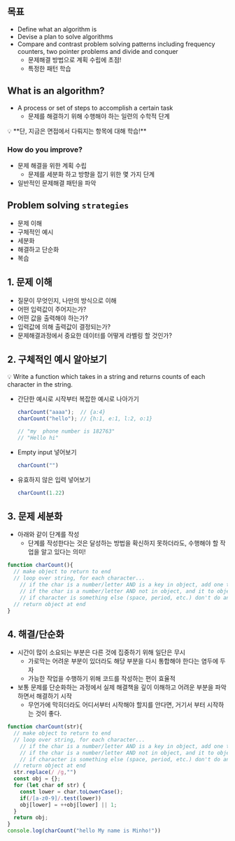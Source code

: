 ## 목표

- Define what an algorithm is
- Devise a plan to solve algorithms
- Compare and contrast problem solving patterns including frequency counters,
two pointer problems and divide and conquer
    - 문제해결 방법으로 계획 수립에 초점!
    - 특정한 패턴 학습

 

## What is an algorithm?

- A process or set of steps to accomplish a certain task
    - 문제를 해결하기 위해 수행해야 하는 일련의 수학적 단계

<aside>
💡 **단, 지금은 면접에서 다뤄지는 항목에 대해 학습!**

</aside>

### How do you improve?

- 문제 해결을 위한 계획 수립
    - 문제를 세분화 하고 방향을 잡기 위한 몇 가지 단계
- 일반적인 문제해결 패턴을 파악

## Problem solving `strategies`

- 문제 이해
- 구체적인 예시
- 세분화
- 해결하고 단순화
- 복습

## 1. 문제 이해

- 질문이 무엇인지, 나만의 방식으로 이해
- 어떤 입력값이 주어지는가?
- 어떤 값을 출력해야 하는가?
- 입력값에 의해 출력값이 결정되는가?
- 문제해결과정에서 중요한 데이터를 어떻게 라벨링 할 것인가?

## 2. 구체적인 예시 알아보기

<aside>
💡 Write a function which takes in a string and returns counts of each character in the string.

</aside>

- 간단한 예시로 시작부터 복잡한 예시로 나아가기
    
    ```jsx
    charCount("aaaa");  // {a:4}
    charCount("hello"); // {h:1, e:1, l:2, o:1}
    
    // "my  phone number is 182763"
    // "Hello hi"
    ```
    
- Empty input 넣어보기
    
    ```jsx
    charCount("")
    ```
    
- 유효하지 않은 입력 넣어보기
    
    ```jsx
    charCount(1.22)
    ```
    

## 3. 문제 세분화

- 아래와 같이 단계를 작성
    - 단계를 작성한다는 것은 달성하는 방법을 확신하지 못하더라도, 수행해야 할 작업을 알고 있다는 의미!

```jsx
function charCount(){
  // make object to return to end
  // loop over string, for each character...
    // if the char is a number/letter AND is a key in object, add one to count
    // if the char is a number/letter AND not in object, and it to object and set value to
    // if character is something else (space, period, etc.) don't do anything
  // return object at end
}
```

## 4. 해결/단순화

- 시간이 많이 소요되는 부분은 다른 것에 집중하기 위해 일단은 무시
    - 가로막는 어려운 부분이 있더라도 해당 부분을 다시 통합해야 한다는 염두에 두자
    - 가능한 작업을 수행하기 위해 코드를 작성하는 편이 효율적
- 보통 문제를 단순화하는 과정에서 실제 해결책을 깊이 이해하고 어려운 부분을 파악하면서 해결하기 시작
    - 무언가에 막히더라도 어디서부터 시작해야 할지를 안다면, 거기서 부터 시작하는 것이 좋다.

```jsx
function charCount(str){
  // make object to return to end
  // loop over string, for each character...
    // if the char is a number/letter AND is a key in object, add one to count
    // if the char is a number/letter AND not in object, and it to object and set value to
    // if character is something else (space, period, etc.) don't do anything
  // return object at end
  str.replace(/ /g,"")
  const obj = {};
  for (let char of str) {
    const lower = char.toLowerCase();
    if(/[a-z0-9]/.test(lower))
    obj[lower] = ++obj[lower] || 1;
  }
  return obj;
}
console.log(charCount("hello My name is Minho!"))
```